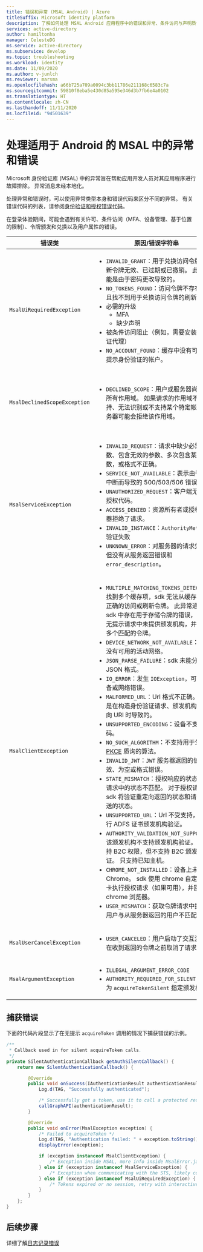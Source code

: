 ```yaml
---
title: 错误和异常 (MSAL Android) | Azure
titleSuffix: Microsoft identity platform
description: 了解如何处理 MSAL Android 应用程序中的错误和异常、条件访问与声明质询。
services: active-directory
author: hamiltonha
manager: CelesteDG
ms.service: active-directory
ms.subservice: develop
ms.topic: troubleshooting
ms.workload: identity
ms.date: 11/09/2020
ms.author: v-junlch
ms.reviewer: marsma
ms.openlocfilehash: a66b725a709a0094c3bb11786e211168c6583c7a
ms.sourcegitcommit: 59810f8eba5e430d85a595e346d3b7fb6e4a0102
ms.translationtype: HT
ms.contentlocale: zh-CN
ms.lasthandoff: 11/11/2020
ms.locfileid: "94501639"
---
```

# <a name="handle-exceptions-and-errors-in-msal-for-android"></a>处理适用于 Android 的 MSAL 中的异常和错误

Microsoft 身份验证库 (MSAL) 中的异常旨在帮助应用开发人员对其应用程序进行故障排除。 异常消息未经本地化。

处理异常和错误时，可以使用异常类型本身和错误代码来区分不同的异常。  有关错误代码的列表，请参阅[身份验证和授权错误代码](reference-aadsts-error-codes.md)。

在登录体验期间，可能会遇到有关许可、条件访问（MFA、设备管理、基于位置的限制）、令牌颁发和兑换以及用户属性的错误。


|错误类 | 原因/错误字符串| 处理方式 |
|-----------|------------|----------------|
|`MsalUiRequiredException`| <ul><li>`INVALID_GRANT`：用于兑换访问令牌的刷新令牌无效、已过期或已撤销。 此异常可能是由于密码更改导致的。 </li><li>`NO_TOKENS_FOUND`：访问令牌不存在，并且找不到用于兑换访问令牌的刷新令牌。</li> <li>必需的升级<ul><li>MFA</li><li>缺少声明</li></ul></li><li>被条件访问阻止（例如，需要安装身份验证代理）</li><li>`NO_ACCOUNT_FOUND`：缓存中没有可用于无提示身份验证的帐户。</li></ul> |调用 `acquireToken()` 以提示用户输入用户名和密码，可能还需要同意并执行多重身份验证。|
|`MsalDeclinedScopeException`|<ul><li>`DECLINED_SCOPE`：用户或服务器尚未接受所有作用域。 如果请求的作用域不受支持、无法识别或不支持某个特定帐户，服务器可能会拒绝该作用域。 </li></ul>| 开发人员应该决定是继续使用授予的作用域进行身份验证还是结束身份验证过程。 选项仅为已授予的范围重新提交获取令牌请求，并通过传递 `silentParametersForGrantedScopes` 和调用 `acquireTokenSilent` 提供有关已授予了哪些权限的提示。 |
|`MsalServiceException`|<ul><li>`INVALID_REQUEST`：请求中缺少必需的参数、包含无效的参数、多次包含某个参数，或格式不正确。 </li><li>`SERVICE_NOT_AVAILABLE`：表示由于服务中断而导致的 500/503/506 错误代码。 </li><li>`UNAUTHORIZED_REQUEST`：客户端无权请求授权代码。</li><li>`ACCESS_DENIED`：资源所有者或授权服务器拒绝了请求。</li><li>`INVALID_INSTANCE`：`AuthorityMetadata` 验证失败</li><li>`UNKNOWN_ERROR`：对服务器的请求失败，但没有从服务返回错误和 `error_description`。</li><ul>| 此异常类表示与服务通信时的错误，可以来自授权终结点或令牌终结点。 MSAL 从服务器响应中读取错误和 error_description。 通常，通过在代码中或在应用注册门户中修复应用配置来解决这些错误。 服务中断很少会触发此警告，只有等待服务恢复才能缓解此警告。  |
|`MsalClientException`|<ul><li> `MULTIPLE_MATCHING_TOKENS_DETECTED`：找到多个缓存项，sdk 无法从缓存中识别正确的访问或刷新令牌。 此异常通常表示 sdk 中存在用于存储令牌的错误，或者在无提示请求中未提供颁发机构，并且找到多个匹配的令牌。 </li><li>`DEVICE_NETWORK_NOT_AVAILABLE`：设备上没有可用的活动网络。 </li><li>`JSON_PARSE_FAILURE`：sdk 未能分析 JSON 格式。</li><li>`IO_ERROR`：发生 `IOException`，可能是设备或网络错误。 </li><li>`MALFORMED_URL`：Url 格式不正确。 可能是在构造身份验证请求、颁发机构或重定向 URI 时导致的。 </li><li>`UNSUPPORTED_ENCODING`：设备不支持编码。 </li><li>`NO_SUCH_ALGORITHM`：不支持用于生成 [PKCE](https://tools.ietf.org/html/rfc7636) 质询的算法。 </li><li>`INVALID_JWT`：`JWT` 服务器返回的值无效、为空或格式错误。 </li><li>`STATE_MISMATCH`：授权响应的状态与授权请求中的状态不匹配。 对于授权请求，sdk 将验证重定向返回的状态和请求中发送的状态。 </li><li>`UNSUPPORTED_URL`：Url 不受支持，无法执行 ADFS 证书颁发机构验证。 </li><li> `AUTHORITY_VALIDATION_NOT_SUPPORTED`：该颁发机构不支持颁发机构验证。 sdk 支持 B2C 权限，但不支持 B2C 颁发机构验证。 只支持已知主机。 </li><li>`CHROME_NOT_INSTALLED`：设备上未安装 Chrome。 sdk 使用 chrome 自定义选项卡执行授权请求（如果可用），并回退到 chrome 浏览器。 </li><li>`USER_MISMATCH`：获取令牌请求中提供的用户与从服务器返回的用户不匹配。</li></ul>|此异常类表示库本地的常规错误。 可以通过更正请求来处理这些异常。|
|`MsalUserCancelException`|<ul><li>`USER_CANCELED`：用户启动了交互流，并在收到返回的令牌之前取消了请求。 </li></ul>||
|`MsalArgumentException`|<ul><li>`ILLEGAL_ARGUMENT_ERROR_CODE`</li><li>`AUTHORITY_REQUIRED_FOR_SILENT`：必须为 `acquireTokenSilent` 指定颁发机构。</li></ul>|开发人员可以通过以下方式缓解这些错误：更正参数并确保完成了交互式验证、完成回调、设置作用域，并提供了具有有效 ID 的帐户。|


## <a name="catching-errors"></a>捕获错误

下面的代码片段显示了在无提示 `acquireToken` 调用的情况下捕获错误的示例。

```java
/**
 * Callback used in for silent acquireToken calls.
 */
private SilentAuthenticationCallback getAuthSilentCallback() {
    return new SilentAuthenticationCallback() {

        @Override
        public void onSuccess(IAuthenticationResult authenticationResult) {
            Log.d(TAG, "Successfully authenticated");

            /* Successfully got a token, use it to call a protected resource - MSGraph */
            callGraphAPI(authenticationResult);
        }

        @Override
        public void onError(MsalException exception) {
            /* Failed to acquireToken */
            Log.d(TAG, "Authentication failed: " + exception.toString());
            displayError(exception);

            if (exception instanceof MsalClientException) {
                /* Exception inside MSAL, more info inside MsalError.java */
            } else if (exception instanceof MsalServiceException) {
                /* Exception when communicating with the STS, likely config issue */
            } else if (exception instanceof MsalUiRequiredException) {
                /* Tokens expired or no session, retry with interactive */
            }
        }
    };
}
```

## <a name="next-steps"></a>后续步骤

详细了解[日志记录错误](./msal-logging.md?tabs=android)


